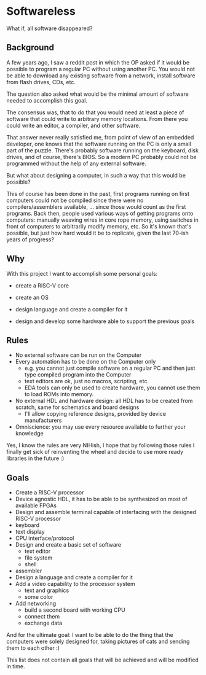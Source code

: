 
# Softwareless

What if, all software disappeared?

  

## Background

A few years ago, I saw a reddit post in which the OP asked if it would be possible to program a regular PC without using another PC. You would not be able to download any existing software from a network, install software from flash drives, CDs, etc.

The question also asked what would be the minimal amount of software needed to accomplish this goal.

The consensus was, that to do that you would need at least a piece of software that could write to arbitrary memory locations. From there you could write an editor, a compiler, and other software.

  

That answer never really satisfied me, from point of view of an embedded developer, one knows that the software running on the PC is only a small part of the puzzle. There's probably software running on the keyboard, disk drives, and of course, there's BIOS. So a modern PC probably could not be programmed without the help of any external software.

  

But what about designing a computer, in such a way that this would be possible?

  

This of course has been done in the past, first programs running on first computers could not be compiled since there were no compilers/assemblers available, ... since those would count as the first programs. Back then, people used various ways of getting programs onto computers: manually weaving wires in core rope memory, using switches in front of computers to arbitrarily modify memory, etc. So it's known that's possible, but just how hard would it be to replicate, given the last 70-ish years of progress?

  

## Why

  

With this project I want to accomplish some personal goals:

* create a RISC-V core

* create an OS

* design language and create a compiler for it

* design and develop some hardware able to support the previous goals

  

## Rules

  

* No external software can be run on the Computer
* Every automation has to be done on the Computer only
  * e.g. you cannot just compile software on a regular PC and then just type compiled program into the Computer
  * text editors are ok, just no macros, scripting, etc.
  * EDA tools can only be used to create hardware, you cannot use them to load ROMs into memory.
* No external HDL and hardware design: all HDL has to be created from scratch, same for schematics and board designs
  * I'll allow copying reference designs, provided by device manufacturers
* Omniscience: you may use every resource available to further your knowledge

  

Yes, I know the rules are very NIHish, I hope that by following those rules I finally get sick of reinventing the wheel and decide to use more ready libraries in the future :)

  

## Goals

*   Create a RISC-V processor
  * Device agnostic HDL, it has to be able to be synthesized on most of available FPGAs
*   Design and assemble terminal capable of interfacing with the designed RISC-V processor
  * keyboard
  * text display
  * CPU interface/protocol
* Design and create a basic set of software
  * text editor
  * file system
  * shell
* assembler
* Design a language and create a compiler for it
* Add a video capability to the processor system
  * text and graphics
  * some color
* Add networking
  * build a second board with working CPU
  * connect them
  * exchange data

And for the ultimate goal: I want to be able to do the thing that the computers were solely designed for, taking pictures of cats and sending them to each other :)

This list does not contain all goals that will be achieved and will be modified in time.
